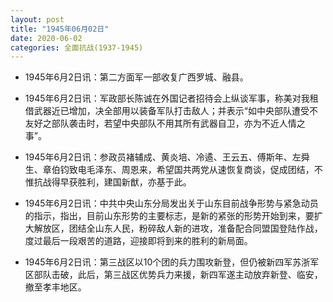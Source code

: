 ```yaml
---
layout: post
title: "1945年06月02日"
date: 2020-06-02
categories: 全面抗战(1937-1945)
---
```


<meta name="referrer" content="no-referrer" />

- 1945年6月2日讯：第二方面军一部收复广西罗城、融县。 

- 1945年6月2日讯：军政部长陈诚在外国记者招待会上纵谈军事，称美对我租借武器近已增加，决全部用以装备军队打击敌人；并表示“如中央部队遭受不友好之部队袭击时，若望中央部队不用其所有武器自卫，亦为不近人情之事”。 

- 1945年6月2日讯：参政员褚辅成、黄炎培、冷遹、王云五、傅斯年、左舜生、章伯钧致电毛泽东、周恩来，希望国共两党从速恢复商谈，促成团结，不惟抗战得早获胜利，建国新猷，亦基于此。 

- 1945年6月2日讯：中共中央山东分局发出关于山东目前战争形势与紧急动员的指示，指出，目前山东形势的主要标志，是新的紧张的形势开始到来，要扩大解放区，团结全山东人民，粉碎敌人新的进攻，准备配合同盟国登陆作战，度过最后一段艰苦的道路，迎接即将到来的胜利的新局面。 

- 1945年6月2日讯：第三战区以10个团的兵力围攻新登，但仍被新四军苏浙军区部队击破，此后，第三战区优势兵力来援，新四军遂主动放弃新登、临安，撤至孝丰地区。 


